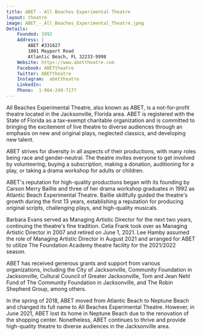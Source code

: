 ```yaml
---
title: ABET - All Beaches Experimental Theatre
layout: theatre
image: ABET_-_All_Beaches_Experimental_Theatre.jpeg
Details:
    Founded: 1992
    Address: |
        ABET #331627
        1001 Mayport Road
        Atlantic Beach, FL 32233-9998
    Website: https://www.abettheatre.com
    Facebook: ABETtheatre
    Twitter: ABETtheatre
    Instagram: 	abettheatre
    LinkedIn: 
    Phone: 	1-904-249-7177
---
```

All Beaches Experimental Theatre, also known as ABET, is a not-for-profit theatre located in the Jacksonville, Florida area. ABET is registered with the State of Florida as a tax-exempt charitable organization and is committed to bringing the excitement of live theatre to diverse audiences through an emphasis on new and original plays, neglected classics, and developing new talent.

ABET strives for diversity in all aspects of their productions, with many roles being race and gender-neutral. The theatre invites everyone to get involved by volunteering, buying a subscription, making a donation, auditioning for a play, or taking a drama workshop for adults or children.

ABET's reputation for high-quality productions began with its founding by Carson Merry Baillie and three of her drama workshop graduates in 1992 as Atlantic Beach Experimental Theatre. Baillie skillfully guided the theatre's growth during the first 13 years, establishing a reputation for producing original scripts, challenging plays, and high-quality musicals.

Barbara Evans served as Managing Artistic Director for the next two years, continuing the theatre's fine tradition. Celia Frank took over as Managing Artistic Director in 2007 and retired on June 1, 2021. Lee Hamby assumed the role of Managing Artistic Director in August 2021 and arranged for ABET to utilize The Foundation Academy theatre facility for the 2021/2022 season.

ABET has received generous grants and support from various organizations, including the City of Jacksonville, Community Foundation in Jacksonville, Cultural Council of Greater Jacksonville, Tom and Jean Nehl Fund of The Community Foundation in Jacksonville, and The Robin Shepherd Group, among others.

In the spring of 2018, ABET moved from Atlantic Beach to Neptune Beach and changed its full name to All Beaches Experimental Theatre. However, in June 2021, ABET lost its home in Neptune Beach due to the renovation of the shopping center. Nonetheless, ABET continues to thrive and provide high-quality theatre to diverse audiences in the Jacksonville area.